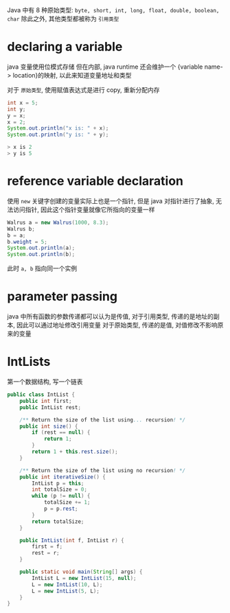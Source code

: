 Java 中有 8 种原始类型: `byte, short, int, long, float, double, boolean, char`
除此之外, 其他类型都被称为 `引用类型`

# declaring a variable
java 变量使用位模式存储
但在内部, java runtime 还会维护一个 {variable name-> location}的映射, 以此来知道变量地址和类型

对于 `原始类型`, 使用赋值表达式是进行 copy, 重新分配内存
```java
int x = 5;
int y;
y = x;
x = 2;
System.out.println("x is: " + x);
System.out.println("y is: " + y);

> x is 2
> y is 5
```

# reference variable declaration
使用 `new` 关键字创建的变量实际上也是一个指针, 但是 java 对指针进行了抽象, 无法访问指针, 因此这个指针变量就像它所指向的变量一样
```java
Walrus a = new Walrus(1000, 8.3);
Walrus b;
b = a;
b.weight = 5;
System.out.println(a);
System.out.println(b);
```
此时 `a, b` 指向同一个实例

# parameter passing
java 中所有函数的参数传递都可以认为是传值, 
对于引用类型, 传递的是地址的副本, 因此可以通过地址修改引用变量
对于原始类型, 传递的是值, 对值修改不影响原来的变量

# IntLists
第一个数据结构, 写一个链表
```java
public class IntList {
    public int first;
    public IntList rest;

	/** Return the size of the list using... recursion! */
	public int size() {
	    if (rest == null) {
	        return 1;
	    }
	    return 1 + this.rest.size();
	}

	/** Return the size of the list using no recursion! */
	public int iterativeSize() {
	    IntList p = this;
	    int totalSize = 0;
	    while (p != null) {
	        totalSize += 1;
	        p = p.rest;
	    }
	    return totalSize;
	}

    public IntList(int f, IntList r) {
        first = f;
        rest = r;
    }

	public static void main(String[] args) {
		IntList L = new IntList(15, null);
		L = new IntList(10, L);
		L = new IntList(5, L);
	}
}
```
